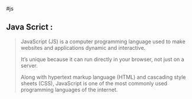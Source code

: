 #js
## Java Scrict :
> JavaScript (JS) is a computer programming language used to make websites and applications dynamic and interactive.
>
>It’s unique because it can run directly in your browser, not just on a server.
>
>Along with hypertext markup language (HTML) and cascading style sheets (CSS), JavaScript is one of the most commonly used programming languages of the internet.
